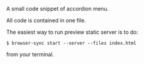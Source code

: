 A small code snippet of accordion menu.

All code is contained in one file.

The easiest way to run preview static server is to do:

`$ browser-sync start --server --files index.html`

from your terminal.
